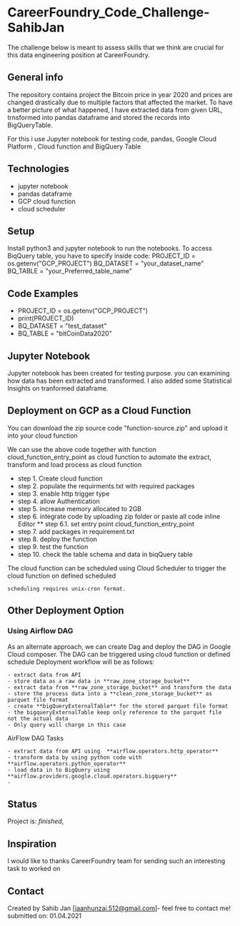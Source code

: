 # CareerFoundry_Code_Challenge-SahibJan

The challenge below is meant to assess skills that we think are crucial for this data engineering position at CareerFoundry.

## General info
The repository contains project the Bitcoin price in year 2020 and prices are changed drastically due to multiple factors that affected
the market. To have a better picture of what happened, I have extracted data from given URL, trnsformed into pandas dataframe and stored the records into BigQueryTable.

For this i use Jupyter notebook for testing code, pandas, Google Cloud Platform , Cloud function and BigQuery Table


## Technologies
* jupyter notebook
* pandas dataframe
* GCP cloud function 
* cloud scheduler 

## Setup
Install python3 and jupyter notebook to run the notebooks. To access BiqQuery table, you have to specify inside code: 
    PROJECT_ID = os.getenv("GCP_PROJECT")
    BQ_DATASET = "your_dataset_name"
    BQ_TABLE = "your_Preferred_table_name"


## Code Examples
- PROJECT_ID = os.getenv("GCP_PROJECT")
- print(PROJECT_ID)
- BQ_DATASET = "test_dataset"
- BQ_TABLE = "bitCoinData2020"

## Jupyter Notebook
Jupyter notebook has been created for testing purpose. you can examining how data has been extracted and transformed. I also added some Statistical Insights on tranformed dataframe.

## Deployment on GCP as a Cloud Function 
You can download the zip source code "function-source.zip" and upload it into your cloud function 

We can use the above code together with function cloud_function_entry_point as cloud function to automate the extract, transform and load process as cloud function

* step 1. Create cloud function
* step 2. populate the requirments.txt with required packages
* step 3. enable http trigger type
* step 4. allow Authentication
* step 5. increase memory allocated to 2GB
* step 6. integrate code by uploading zip folder or paste all code inline Editor
** step 6.1. set entry point cloud_function_entry_point
* step 7. add packages in requirement.txt
* step 8. deploy the function
* step 9. test the function
* step 10. check the table schema and data in biqQuery table

The cloud function can be scheduled using Cloud Scheduler to trigger the cloud function on defined scheduled

    scheduling requires unix-cron format.
    
##  Other Deployment Option

### Using Airflow DAG

As an alternate approach, we can create Dag and deploy the DAG in Google Cloud composer. The DAG can be triggered using cloud function or defined schedule
Deployment workflow will be as follows:

    - extract data from API
    - store data as a raw data in **raw_zone_storage_bucket**
    - extract data from **raw_zone_storage_bucket** and transform the data
    - store the process data into a **clean_zone_storage_bucket** as parquet file format
    - create **bigQueryExternalTable** for the stored parquet file format
    - the bigqueryExternalTable keep only reference to the parquet file not the actual data
    - Only query will charge in this case

AirFlow DAG Tasks

    - extract data from API using  **airflow.operators.http_operator**
    - transform data by using python code with  **airflow.operators.python_operator**
    - load data in to BigQuery using **airflow.providers.google.cloud.operators.bigquery**
    - 
## Status
Project is: _finished_, 

## Inspiration
I would like to thanks CareerFoundry team for sending such an interesting task to worked on

## Contact
Created by Sahib Jan [jaanhunzai.512@gmail.com]- feel free to contact me!
submitted on: 01.04.2021
